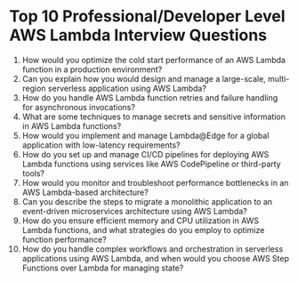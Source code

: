 # Top 10 Professional/Developer Level AWS Lambda Interview Questions

1. How would you optimize the cold start performance of an AWS Lambda function in a production environment?
2. Can you explain how you would design and manage a large-scale, multi-region serverless application using AWS Lambda?
3. How do you handle AWS Lambda function retries and failure handling for asynchronous invocations?
4. What are some techniques to manage secrets and sensitive information in AWS Lambda functions?
5. How would you implement and manage Lambda@Edge for a global application with low-latency requirements?
6. How do you set up and manage CI/CD pipelines for deploying AWS Lambda functions using services like AWS CodePipeline or third-party tools?
7. How would you monitor and troubleshoot performance bottlenecks in an AWS Lambda-based architecture?
8. Can you describe the steps to migrate a monolithic application to an event-driven microservices architecture using AWS Lambda?
9. How do you ensure efficient memory and CPU utilization in AWS Lambda functions, and what strategies do you employ to optimize function performance?
10. How do you handle complex workflows and orchestration in serverless applications using AWS Lambda, and when would you choose AWS Step Functions over Lambda for managing state?

